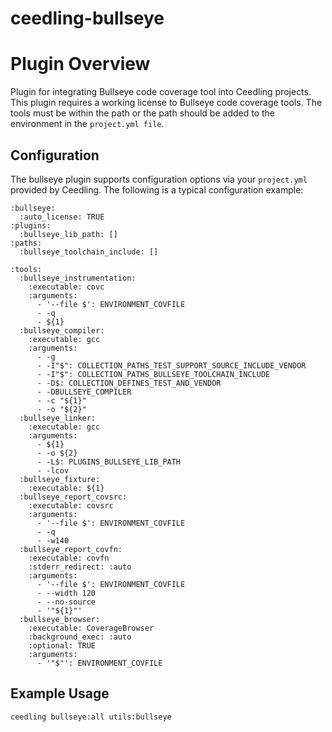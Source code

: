 ceedling-bullseye
=================

# Plugin Overview

Plugin for integrating Bullseye code coverage tool into Ceedling projects.
This plugin requires a working license to Bullseye code coverage tools. The tools
must be within the path or the path should be added to the environment in the 
`project.yml file`.

## Configuration

The bullseye plugin supports configuration options via your `project.yml` provided
by Ceedling. The following is a typical configuration example:

```
:bullseye:
  :auto_license: TRUE
:plugins:
  :bullseye_lib_path: []
:paths:
  :bullseye_toolchain_include: []

:tools:
  :bullseye_instrumentation:
    :executable: covc
    :arguments:
      - '--file $': ENVIRONMENT_COVFILE
      - -q
      - ${1}
  :bullseye_compiler:
    :executable: gcc
    :arguments:
      - -g
      - -I"$": COLLECTION_PATHS_TEST_SUPPORT_SOURCE_INCLUDE_VENDOR
      - -I"$": COLLECTION_PATHS_BULLSEYE_TOOLCHAIN_INCLUDE
      - -D$: COLLECTION_DEFINES_TEST_AND_VENDOR
      - -DBULLSEYE_COMPILER
      - -c "${1}"
      - -o "${2}"
  :bullseye_linker:
    :executable: gcc
    :arguments:
      - ${1}
      - -o ${2}
      - -L$: PLUGINS_BULLSEYE_LIB_PATH
      - -lcov
  :bullseye_fixture:
    :executable: ${1}
  :bullseye_report_covsrc:
    :executable: covsrc
    :arguments:
      - '--file $': ENVIRONMENT_COVFILE
      - -q
      - -w140
  :bullseye_report_covfn:
    :executable: covfn
    :stderr_redirect: :auto
    :arguments:
      - '--file $': ENVIRONMENT_COVFILE
      - --width 120
      - --no-source
      - '"${1}"'
  :bullseye_browser:
    :executable: CoverageBrowser
    :background_exec: :auto
    :optional: TRUE
    :arguments:
      - '"$"': ENVIRONMENT_COVFILE
```

## Example Usage

```sh
ceedling bullseye:all utils:bullseye
```
